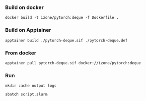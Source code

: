 ### Build on docker
```
docker build -t izone/pytorch:deque -f Dockerfile .
```

### Build on Apptainer
```
apptainer build ./pytorch-deque.sif ./pytorch-deque.def
```
### From docker
```
apptainer pull pytorch-deque.sif docker://izone/pytorch:deque
```

### Run
```
mkdir cache output logs

sbatch script.slurm
```

